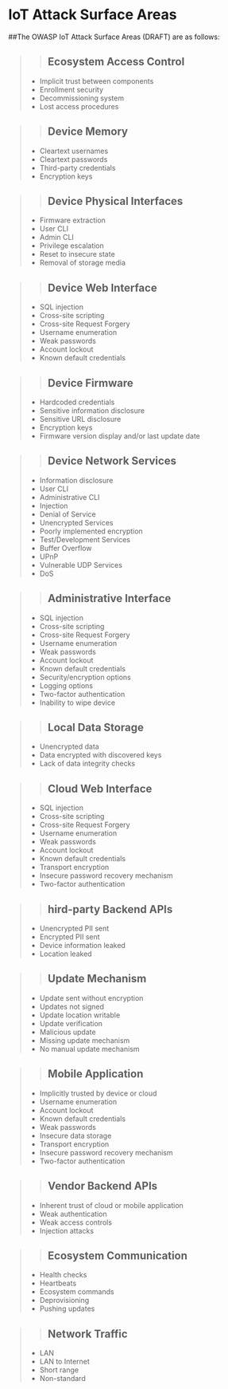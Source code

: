 # IoT Attack Surface Areas

##The OWASP IoT Attack Surface Areas (DRAFT) are as follows:

>> ## Ecosystem Access Control
>- Implicit trust between components
>- Enrollment security
>-  Decommissioning system
>-  Lost access procedures

>> ## Device Memory
>- Cleartext usernames
>- Cleartext passwords
>- Third-party credentials
>- Encryption keys

>> ## Device Physical Interfaces	
>- Firmware extraction
>- User CLI
>- Admin CLI
>- Privilege escalation
>- Reset to insecure state
>- Removal of storage media

>> ## Device Web Interface	
>- SQL injection
>- Cross-site scripting
>- Cross-site Request Forgery
>- Username enumeration
>- Weak passwords
>- Account lockout
>- Known default credentials

>> ## Device Firmware	
>- Hardcoded credentials
>- Sensitive information disclosure
>- Sensitive URL disclosure
>- Encryption keys
>- Firmware version display and/or last update date

>> ## Device Network Services
>- Information disclosure
>- User CLI
>- Administrative CLI
>- Injection
>- Denial of Service
>- Unencrypted Services
>- Poorly implemented encryption
>- Test/Development Services
>- Buffer Overflow
>- UPnP
>- Vulnerable UDP Services
>- DoS

>> ## Administrative Interface
>- SQL injection
>- Cross-site scripting
>- Cross-site Request Forgery
>- Username enumeration
>- Weak passwords
>- Account lockout
>- Known default credentials
>- Security/encryption options
>- Logging options
>- Two-factor authentication
>- Inability to wipe device

>> ## Local Data Storage
>- Unencrypted data
>- Data encrypted with discovered keys
>- Lack of data integrity checks

>> ## Cloud Web Interface
>- SQL injection
>- Cross-site scripting
>- Cross-site Request Forgery
>- Username enumeration
>- Weak passwords
>- Account lockout
>- Known default credentials
>- Transport encryption
>- Insecure password recovery mechanism
>- Two-factor authentication

>> ## hird-party Backend APIs
>- Unencrypted PII sent
>- Encrypted PII sent
>- Device information leaked
>- Location leaked

>> ## Update Mechanism	
>- Update sent without encryption
>- Updates not signed
>- Update location writable
>- Update verification
>- Malicious update
>- Missing update mechanism
>- No manual update mechanism

>> ## Mobile Application
>- Implicitly trusted by device or cloud
>- Username enumeration
>- Account lockout
>- Known default credentials
>- Weak passwords
>- Insecure data storage
>- Transport encryption
>- Insecure password recovery mechanism
>- Two-factor authentication

>> ## Vendor Backend APIs
>- Inherent trust of cloud or mobile application
>- Weak authentication
>- Weak access controls
>- Injection attacks

>> ## Ecosystem Communication
>- Health checks
>- Heartbeats
>- Ecosystem commands
>- Deprovisioning
>- Pushing updates

>> ## Network Traffic
>- LAN
>- LAN to Internet
>- Short range
>- Non-standard
